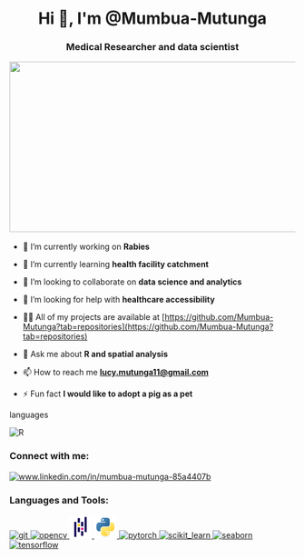 <h1 align="center">Hi 👋, I'm @Mumbua-Mutunga</h1>
<h3 align="center">Medical Researcher and data scientist</h3>

<div align = "center">
  <img src = "https://media.giphy.com/media/26BGJ6bWN8C950AnK/giphy.gif" width = "600", height= "300"/>
</div>

- 🔭 I’m currently working on **Rabies**

- 🌱 I’m currently learning **health facility catchment**

- 👯 I’m looking to collaborate on **data science and analytics**

- 🤝 I’m looking for help with **healthcare accessibility**

- 👨‍💻 All of my projects are available at [https://github.com/Mumbua-Mutunga?tab=repositories](https://github.com/Mumbua-Mutunga?tab=repositories)

- 💬 Ask me about **R and spatial analysis**

- 📫 How to reach me **lucy.mutunga11@gmail.com**

- ⚡ Fun fact **I would like to adopt a pig as a pet**

languages

![R](https://img.shields.io/badge/R-276DC3?style=for-the-badge&logo=r&logoColor=white)


<h3 align="left">Connect with me:</h3>
<p align="left">
<a href="https://linkedin.com/in/www.linkedin.com/in/mumbua-mutunga-85a4407b" target="blank"><img align="center" src="https://raw.githubusercontent.com/rahuldkjain/github-profile-readme-generator/master/src/images/icons/Social/linked-in-alt.svg" alt="www.linkedin.com/in/mumbua-mutunga-85a4407b" height="30" width="40" /></a>
</p>

<h3 align="left">Languages and Tools:</h3>
<p align="left"> <a href="https://git-scm.com/" target="_blank" rel="noreferrer"> <img src="https://www.vectorlogo.zone/logos/git-scm/git-scm-icon.svg" alt="git" width="40" height="40"/> </a> <a href="https://opencv.org/" target="_blank" rel="noreferrer"> <img src="https://www.vectorlogo.zone/logos/opencv/opencv-icon.svg" alt="opencv" width="40" height="40"/> </a> <a href="https://pandas.pydata.org/" target="_blank" rel="noreferrer"> <img src="https://raw.githubusercontent.com/devicons/devicon/2ae2a900d2f041da66e950e4d48052658d850630/icons/pandas/pandas-original.svg" alt="pandas" width="40" height="40"/> </a> <a href="https://www.python.org" target="_blank" rel="noreferrer"> <img src="https://raw.githubusercontent.com/devicons/devicon/master/icons/python/python-original.svg" alt="python" width="40" height="40"/> </a> <a href="https://pytorch.org/" target="_blank" rel="noreferrer"> <img src="https://www.vectorlogo.zone/logos/pytorch/pytorch-icon.svg" alt="pytorch" width="40" height="40"/> </a> <a href="https://scikit-learn.org/" target="_blank" rel="noreferrer"> <img src="https://upload.wikimedia.org/wikipedia/commons/0/05/Scikit_learn_logo_small.svg" alt="scikit_learn" width="40" height="40"/> </a> <a href="https://seaborn.pydata.org/" target="_blank" rel="noreferrer"> <img src="https://seaborn.pydata.org/_images/logo-mark-lightbg.svg" alt="seaborn" width="40" height="40"/> </a> <a href="https://www.tensorflow.org" target="_blank" rel="noreferrer"> <img src="https://www.vectorlogo.zone/logos/tensorflow/tensorflow-icon.svg" alt="tensorflow" width="40" height="40"/> </a> </p>
